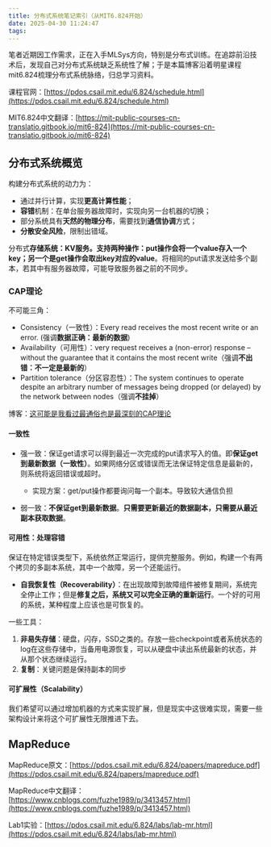 ```yaml
---
title: 分布式系统笔记索引（从MIT6.824开始）
date: 2025-04-30 11:24:47
tags:
---
```


笔者近期因工作需求，正在入手MLSys方向，特别是分布式训练。在追踪前沿技术后，发现自己对分布式系统缺乏系统性了解；于是本篇博客沿着明星课程mit6.824梳理分布式系统脉络，归总学习资料。

课程官网：[https://pdos.csail.mit.edu/6.824/schedule.html](https://pdos.csail.mit.edu/6.824/schedule.html)

MIT6.824中文翻译：[https://mit-public-courses-cn-translatio.gitbook.io/mit6-824](https://mit-public-courses-cn-translatio.gitbook.io/mit6-824)

## 分布式系统概览
构建分布式系统的动力为：
* 通过并行计算，实现**更高计算性能**；
* **容错**机制：在单台服务器故障时，实现向另一台机器的切换；
* 部分系统具有**天然的物理分布**，需要找到**通信协调**方式；
* **分散安全风险**，限制出错域。

分布式**存储系统：KV服务。支持两种操作：put操作会将一个value存入一个key；另一个是get操作会取出key对应的value**。将相同的put请求发送给多个副本，若其中有服务器故障，可能导致服务器之前的不同步。

### CAP理论
不可能三角：
* Consistency（一致性）：Every read receives the most recent write or an error. (强调**数据正确：最新的数据**)
* Availability（可用性）：very request receives a (non-error) response – without the guarantee that it contains the most recent write（强调**不出错：不一定是最新的**）
* Partition tolerance（分区容忍性）：The system continues to operate despite an arbitrary number of messages being dropped (or delayed) by the network between nodes（强调**不挂掉**）

博客：[这可能是我看过最通俗也是最深刻的CAP理论](https://mp.weixin.qq.com/s/6PgqyigrgVICl0JiI73oNg)

#### 一致性
* 强一致：保证get请求可以得到最近一次完成的put请求写入的值。即**保证get到最新数据（一致性）**。如果网络分区或错误而无法保证特定信息是最新的，则系统将返回错误或超时。
    * 实现方案：get/put操作都要询问每一个副本。导致较大通信负担

* 弱一致：**不保证get到最新数据**。**只需要更新最近的数据副本，只需要从最近副本获取数据**。


#### 可用性：处理容错
保证在特定错误类型下，系统依然正常运行，提供完整服务。例如，构建一个有两个拷贝的多副本系统，其中一个故障，另一个还能运行。
* **自我恢复性（Recoverability）**：在出现故障到故障组件被修复期间，系统完全停止工作；但是**修复之后，系统又可以完全正确的重新运行**。一个好的可用的系统，某种程度上应该也是可恢复的。

一些工具：
1. **非易失存储**：硬盘，闪存，SSD之类的。存放一些checkpoint或者系统状态的log在这些存储中，当备用电源恢复，可以从硬盘中读出系统最新的状态，并从那个状态继续运行。
2. **复制**：关键问题是保持副本的同步

#### 可扩展性（Scalability）
我们希望可以通过增加机器的方式来实现扩展，但是现实中这很难实现，需要一些架构设计来将这个可扩展性无限推进下去。

## MapReduce
MapReduce原文：[https://pdos.csail.mit.edu/6.824/papers/mapreduce.pdf](https://pdos.csail.mit.edu/6.824/papers/mapreduce.pdf)

MapReduce中文翻译：[https://www.cnblogs.com/fuzhe1989/p/3413457.html](https://www.cnblogs.com/fuzhe1989/p/3413457.html)

Lab1实验：[https://pdos.csail.mit.edu/6.824/labs/lab-mr.html](https://pdos.csail.mit.edu/6.824/labs/lab-mr.html)
